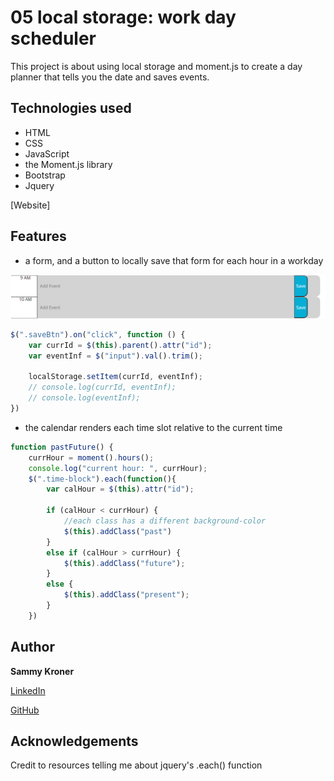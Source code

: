 # 05 local storage: work day scheduler

This project is about using local storage and moment.js to create a day planner that tells you the date and saves events.

## Technologies used
- HTML
- CSS
- JavaScript
- the Moment.js library
- Bootstrap
- Jquery

[Website]

## Features

- a form, and a button to locally save that form for each hour in a workday

![image](./Planner-Icon.png)

```javascript
$(".saveBtn").on("click", function () {
    var currId = $(this).parent().attr("id");
    var eventInf = $("input").val().trim();

    localStorage.setItem(currId, eventInf);
    // console.log(currId, eventInf);
    // console.log(eventInf);
})
```

- the calendar renders each time slot relative to the current time

```javascript
function pastFuture() {
    currHour = moment().hours();
    console.log("current hour: ", currHour);
    $(".time-block").each(function(){
        var calHour = $(this).attr("id");

        if (calHour < currHour) {
            //each class has a different background-color
            $(this).addClass("past")
        }
        else if (calHour > currHour) {
            $(this).addClass("future");
        }
        else {
            $(this).addClass("present");
        }
    })
```
## Author

**Sammy Kroner**

[LinkedIn](www.linkedin.com/in/samuel-kroner-44aa11169)

[GitHub](https://github.com/sammyk118)

## Acknowledgements
Credit to resources telling me about jquery's .each() function